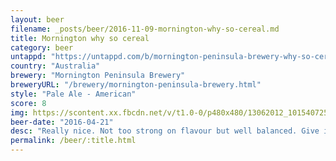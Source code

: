 ```yaml
---
layout: beer
filename: _posts/beer/2016-11-09-mornington-why-so-cereal.md
title: Mornington why so cereal
category: beer
untappd: "https://untappd.com/b/mornington-peninsula-brewery-why-so-cereal/1450494"
country: "Australia"
brewery: "Mornington Peninsula Brewery"
breweryURL: "/brewery/mornington-peninsula-brewery.html"
style: "Pale Ale - American"
score: 8
img: https://scontent.xx.fbcdn.net/v/t1.0-0/p480x480/13062012_10154072540558745_5299069403089933354_n.jpg?_nc_cat=100&_nc_ht=scontent.xx&oh=e7e2333e01c4ae48c6b0626ea8a08610&oe=5CD2E9AE
beer-date: "2016-04-21"
desc: "Really nice. Not too strong on flavour but well balanced. Give it a go if you're new to pale ales"
permalink: /beer/:title.html
---
```

